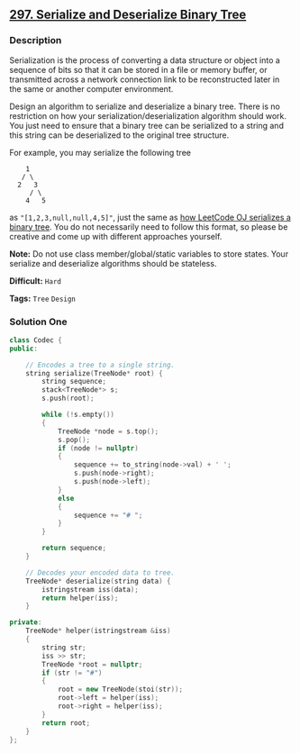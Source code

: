## [297. Serialize and Deserialize Binary Tree](https://leetcode.com/problems/serialize-and-deserialize-binary-tree/description/)

### Description

Serialization is the process of converting a data structure or object into a sequence of bits so that it can be stored in a file or memory buffer, or transmitted across a network connection link to be reconstructed later in the same or another computer environment.

Design an algorithm to serialize and deserialize a binary tree. There is no restriction on how your serialization/deserialization algorithm should work. You just need to ensure that a binary tree can be serialized to a string and this string can be deserialized to the original tree structure.

For example, you may serialize the following tree

```
    1
   / \
  2   3
     / \
    4   5

```

as `"[1,2,3,null,null,4,5]"`, just the same as [how LeetCode OJ serializes a binary tree](https://leetcode.com/faq/#binary-tree). You do not necessarily need to follow this format, so please be creative and come up with different approaches yourself.

**Note:** Do not use class member/global/static variables to store states. Your serialize and deserialize algorithms should be stateless.

**Difficult:** `Hard`

**Tags:** `Tree` `Design`

### Solution One

```c++
class Codec {
public:

    // Encodes a tree to a single string.
    string serialize(TreeNode* root) {
        string sequence;
        stack<TreeNode*> s;
        s.push(root);

        while (!s.empty())
        {
            TreeNode *node = s.top();
            s.pop();
            if (node != nullptr)
            {
                sequence += to_string(node->val) + ' ';
                s.push(node->right);
                s.push(node->left);
            }
            else
            {
                sequence += "# ";
            }
        }

        return sequence;
    }

    // Decodes your encoded data to tree.
    TreeNode* deserialize(string data) {
        istringstream iss(data);
        return helper(iss);
    }

private:
    TreeNode* helper(istringstream &iss)
    {
        string str;
        iss >> str;
        TreeNode *root = nullptr;
        if (str != "#")
        {
            root = new TreeNode(stoi(str));
            root->left = helper(iss);
            root->right = helper(iss);
        }
        return root;
    }
};
```

